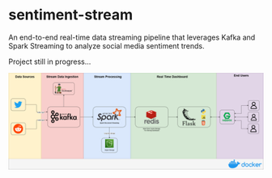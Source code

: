 # sentiment-stream
An end-to-end real-time data streaming pipeline that leverages Kafka and Spark Streaming to analyze social media sentiment trends. 

Project still in progress...

![alt text](images/architecture.png)